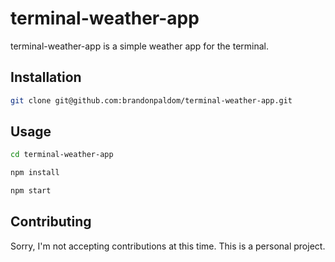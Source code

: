 # terminal-weather-app

terminal-weather-app is a simple weather app for the terminal.

## Installation

```bash
git clone git@github.com:brandonpaldom/terminal-weather-app.git
```

## Usage

```bash
cd terminal-weather-app

npm install

npm start
```

## Contributing

Sorry, I'm not accepting contributions at this time. This is a personal project.
